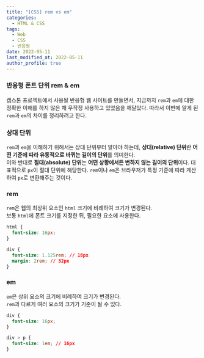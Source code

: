 ```yaml
---
title: "[CSS] rem vs em"
categories:
  - HTML & CSS
tags:
  - Web
  - CSS
  - 반응형
date: 2022-05-11
last_modified_at: 2022-05-11
author_profile: true
---
```


### 반응형 폰트 단위 rem & em

캡스톤 프로젝트에서 사용될 반응형 웹 사이트를 만들면서, 지금까지 `rem`과 `em`에 대한 정확한 이해를 하지 않은 채 무작정 사용하고 있었음을 깨달았다. 따라서 이번에 알게 된 `rem`과 `em`의 차이를 정리하려고 한다.

### 상대 단위

`rem`과 `em`을 이해하기 위해서는 상대 단위부터 알아야 하는데, **상대(relative) 단위**란 **어떤 기준에 따라 유동적으로 바뀌는 길이의 단위**를 의미한다.  
이와 반대로 **절대(absolute) 단위**는 **어떤 상황에서든 변하지 않는 길이의 단위**이다. 대표적으로 `px`이 절대 단위에 해당한다.
`rem`이나 `em`은 브라우저가 특정 기준에 따라 계산하여 `px`로 변환해주는 것이다. 

### rem

`rem`은 웹의 최상위 요소인 `html` 크기에 비례하여 크기가 변경된다.  
보통 `html`에 폰트 크기를 지정한 뒤, 필요한 요소에 사용한다.

```css
html {
  font-size: 16px;
}

div {
  font-size: 1.125rem; // 18px
  margin: 2rem; // 32px
}
```

### em

`em`은 상위 요소의 크기에 비례하여 크기가 변경된다.  
`rem`과 다르게 여러 요소의 크기가 기준이 될 수 있다.

```css
div {
  font-size: 16px;
}

div > p {
  font-size: 1em; // 16px
}
```


